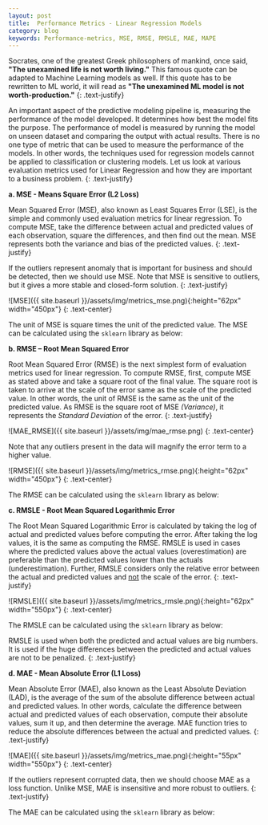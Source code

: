 ```yaml
---
layout: post
title:  Performance Metrics - Linear Regression Models
category: blog
keywords: Performance-metrics, MSE, RMSE, RMSLE, MAE, MAPE
---
```

Socrates, one of the greatest Greek philosophers of mankind, once said, __"The unexamined life is not worth living."__ This famous quote can be adapted to Machine Learning models as well. If this quote has to be rewritten to ML world, it will read as __"The unexamined ML model is not worth-production."__
{: .text-justify}

An important aspect of the predictive modeling pipeline is, measuring the performance of the model developed. It determines how best the model fits the purpose. The performance of model is measured by running the model on unseen dataset and comparing the output with actual results. There is no one type of metric that can be used to measure the performance of the models. In other words, the techniques used for regression models cannot be applied to classification or clustering models. Let us look at various evaluation metrics used for Linear Regression and how they are important to a business problem.
{: .text-justify}

__a. MSE - Means Square Error (L2 Loss)__

Mean Squared Error (MSE), also known as Least Squares Error (LSE), is the simple and commonly used evaluation metrics for linear regression. To compute MSE, take the difference between actual and predicted values of each observation, square the differences, and then find out the mean. MSE represents both the variance and bias of the predicted values.
{: .text-justify}

If the outliers represent anomaly that is important for business and should be detected, then we should use MSE. Note that MSE is sensitive to outliers, but it gives a more stable and closed-form solution.
{: .text-justify}

![MSE]({{ site.baseurl }}/assets/img/metrics_mse.png){:height="62px" width="450px"}
{: .text-center}

The unit of MSE is square times the unit of the predicted value. The MSE can be calculated using the <code>sklearn</code> library as below:
<script src="https://gist.github.com/socratesk/54ed9518d24d4ff7524595d2cfa12fdd.js"></script>

__b. RMSE – Root Mean Squared Error__

Root Mean Squared Error (RMSE) is the next simplest form of evaluation metrics used for linear regression. To compute RMSE, first, compute MSE as stated above and take a square root of the final value. The square root is taken to arrive at the scale of the error same as the scale of the predicted value. In other words, the unit of RMSE is the same as the unit of the predicted value. As RMSE is the square root of MSE <i>(Variance)</i>, it represents the <i>Standard Deviation</i> of the error.
{: .text-justify}

![MAE_RMSE]({{ site.baseurl }}/assets/img/mae_rmse.png)
{: .text-center}

Note that any outliers present in the data will magnify the error term to a higher value.

![RMSE]({{ site.baseurl }}/assets/img/metrics_rmse.png){:height="62px" width="450px"}
{: .text-center}

The RMSE can be calculated using the <code>sklearn</code> library as below:
<script src="https://gist.github.com/socratesk/f5c0f045277912e4f9f735b90ced14c1.js"></script>

__c. RMSLE - Root Mean Squared Logarithmic Error__

The Root Mean Squared Logarithmic Error is calculated by taking the log of actual and predicted values before computing the error. After taking the log values, it is the same as computing the RMSE. RMSLE is used in cases where the predicted values above the actual values (overestimation) are preferable than the predicted values lower than the actuals (underestimation). Further, RMSLE considers only the relative error between the actual and predicted values and <u>not</u> the scale of the error.
{: .text-justify}

![RMSLE]({{ site.baseurl }}/assets/img/metrics_rmsle.png){:height="62px" width="550px"}
{: .text-center}

The RMSLE can be calculated using the <code>sklearn</code> library as below:
<script src="https://gist.github.com/socratesk/28e5983b1821d3bee7044b4b9b0633e5.js"></script>

RMSLE is used when both the predicted and actual values are big numbers. It is used if the huge differences between the predicted and actual values are not to be penalized.
{: .text-justify}

__d. MAE - Mean Absolute Error (L1 Loss)__

Mean Absolute Error (MAE), also known as the Least Absolute Deviation (LAD), is the average of the sum of the absolute difference between actual and predicted values. In other words, calculate the difference between actual and predicted values of each observation, compute their absolute values, sum it up, and then determine the average. MAE function tries to reduce the absolute differences between the actual and predicted values.
{: .text-justify}

![MAE]({{ site.baseurl }}/assets/img/metrics_mae.png){:height="55px" width="550px"}
{: .text-center}

If the outliers represent corrupted data, then we should choose MAE as a loss function. Unlike MSE, MAE is insensitive and more robust to outliers.
{: .text-justify}

The MAE can be calculated using the <code>sklearn</code> library as below:
<script src="https://gist.github.com/socratesk/163d3379c7f3dba802e4f54b3ed9202b.js"></script>
